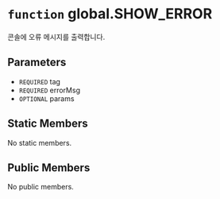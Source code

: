 # `function` global.SHOW_ERROR
콘솔에 오류 메시지를 출력합니다.

## Parameters
* `REQUIRED` tag 
* `REQUIRED` errorMsg 
* `OPTIONAL` params 

## Static Members
No static members.

## Public Members
No public members.
